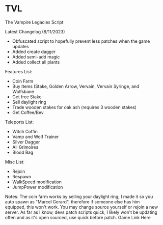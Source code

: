 # TVL
The Vampire Legacies Script

Latest Changelog (8/11/2023)
 - Obfuscated script to hopefully prevent less patches when the game updates
 - Added create dagger
 - Added semi-add magic
 - Added collect all plants

Features List:
 - Coin Farm
 - Buy Items (Stake, Golden Arrow, Vervain, Vervain Syringe, and Wolfsbane
 - Get free Stake
 - Sell daylight ring
 - Trade wooden stakes for oak ash (requires 3 wooden stakes)
 - Get Coffee/Bev

Teleports List:
 - Witch Coffin
 - Vamp and Wolf Trainer
 - Silver Dagger
 - All Grimoires
 - Blood Bag
   
Misc List:
 - Rejoin
 - Respawn
 - WalkSpeed modification
 - JumpPower modification
   
Notes:
The coin farm works by selling your daylight ring, I made it so you auto spawn as "Marcel Gerard", therefore if someone else has him equipped, this won't work. You may change source yourself or rejoin a new server.
As far as I know, devs patch scripts quick, I likely won't be updating often and as it's open sourced, use quick before patch.
Game Link Here
